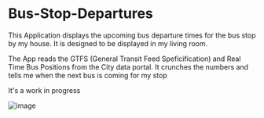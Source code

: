 # Bus-Stop-Departures

This Application displays the upcoming bus departure times for the bus stop by my house. It is designed to be displayed in my living room.

The App reads the GTFS (General Transit Feed Speficification) and Real Time Bus Positions from the City data portal. It crunches the numbers and tells me when the next bus is coming for my stop

It's a work in progress

![image](https://user-images.githubusercontent.com/63479105/163602903-0003cdac-f335-433c-bf4c-99584801580e.png)

